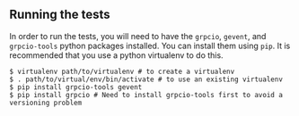 Running the tests
-----------------

In order to run the tests, you will need to have the `grpcio`, `gevent`, and
`grpcio-tools` python packages installed. You can install them using
`pip`. It is recommended that you use a python virtualenv to do this.

```
$ virtualenv path/to/virtualenv # to create a virtualenv
$ . path/to/virtual/env/bin/activate # to use an existing virtualenv
$ pip install grpcio-tools gevent
$ pip install grpcio # Need to install grpcio-tools first to avoid a versioning problem
```

